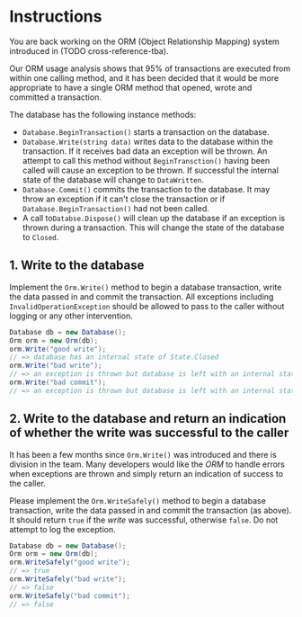 # Instructions

You are back working on the ORM (Object Relationship Mapping) system introduced in (TODO cross-reference-tba).

Our ORM usage analysis shows that 95% of transactions are executed from within one calling method, and it has been decided that it would be more appropriate to have a single ORM method that opened, wrote and committed a transaction.

The database has the following instance methods:

- `Database.BeginTransaction()` starts a transaction on the database.
- `Database.Write(string data)` writes data to the database within the transaction. If it receives bad data an exception will be thrown. An attempt to call this method without `BeginTransction()` having been called will cause an exception to be thrown. If successful the internal state of the database will change to `DataWritten`.
- `Database.Commit()` commits the transaction to the database. It may throw an exception if it can't close the transaction or if `Database.BeginTransaction()` had not been called.
- A call to`Databse.Dispose()` will clean up the database if an exception is thrown during a transaction. This will change the state of the database to `Closed`.

## 1. Write to the database

Implement the `Orm.Write()` method to begin a database transaction, write the data passed in and commit the transaction. All exceptions including `InvalidOperationException` should be allowed to pass to the caller without logging or any other intervention.

```csharp
Database db = new Database();
Orm orm = new Orm(db);
orm.Write("good write");
// => database has an internal state of State.Closed
orm.Write("bad write");
// => an exception is thrown but database is left with an internal state of State.Closed
orm.Write("bad commit");
// => an exception is thrown but database is left with an internal state of State.Closed
```

## 2. Write to the database and return an indication of whether the write was successful to the caller

It has been a few months since `Orm.Write()` was introduced and there is division in the team. Many developers would like the _ORM_ to handle errors when exceptions are thrown and simply return an indication of success to the caller.

Please implement the `Orm.WriteSafely()` method to begin a database transaction, write the data passed in and commit the transaction (as above). It should return `true` if the _write_ was successful, otherwise `false`. Do not attempt to log the exception.

```csharp
Database db = new Database();
Orm orm = new Orm(db);
orm.WriteSafely("good write");
// => true
orm.WriteSafely("bad write");
// => false
orm.WriteSafely("bad commit");
// => false
```
